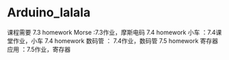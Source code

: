 # Arduino_lalala
课程需要
7.3 homework Morse :7.3作业，摩斯电码
7.4 homework 小车 ：7.4课堂作业，小车
7.4 homework 数码管 ： 7.4作业，数码管
7.5 homework 寄存器应用 ：7.5作业，寄存器
